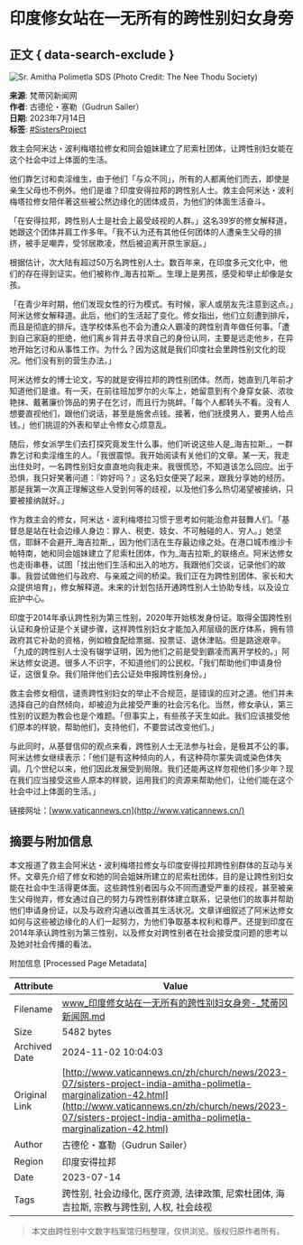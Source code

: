 # 印度修女站在一无所有的跨性别妇女身旁

## 正文 { data-search-exclude }


![Sr. Amitha Polimetla SDS (Photo Credit: The Nee Thodu Society)](https://www.vaticannews.cn/content/dam/vaticannews/multimedia/2023/07/08/Sr.-Amitha-Polimetla-SDS-Nee-Thodu-Society-pastorale-per-transgender-in-India_3.jpg/_jcr_content/renditions/cq5dam.thumbnail.cropped.750.422.jpeg)

**来源**: 梵蒂冈新闻网  
**作者**: 古德伦・塞勒（Gudrun Sailer）  
**日期**: 2023年7月14日  
**标签**: [#SistersProject](https://www.vaticannews.cn/zh/tag/sisters-project.html)  

救主会阿米达・波利梅塔拉修女和同会姐妹建立了尼索杜团体，让跨性别妇女能在这个社会中过上体面的生活。

他们靠乞讨和卖淫维生，由于他们「与众不同」，所有的人都离他们而去，即使是亲生父母也不例外。他们是谁？印度安得拉邦的跨性别人士。救主会阿米达・波利梅塔拉修女陪伴著这些被公然边缘化的团体成员，为他们的体面生活奋斗。

「在安得拉邦，跨性别人士是社会上最受歧视的人群。」这名39岁的修女解释道，她跟这个团体并肩工作多年。「我不认为还有其他任何团体的人遭亲生父母的排挤，被手足嘲弄，受邻居欺凌，然后被迫离开原生家庭。」

根据估计，次大陆有超过50万名跨性别人士。数百年来，在印度多元文化中，他们的存在得到证实。他们被称作_海吉拉斯_。生理上是男孩，感受和举止却像是女孩。

「在青少年时期，他们发现女性的行为模式。有时候，家人或朋友先注意到这点。」阿米达修女解释道。此后，他们的生活起了变化。修女指出，他们立刻遭到排斥，而且是彻底的排斥。连学校体系也不会为遭众人霸凌的跨性别青年做任何事。「遭到自己家庭的拒绝，他们离乡背井去寻求自己的身份认同，主要是远走他乡，在异地开始乞讨和从事性工作。为什么？因为这就是我们印度社会里跨性别文化的现况。他们没有别的营生办法。」

阿米达修女的博士论文，写的就是安得拉邦的跨性别团体。然而，她直到几年前才知道他们是谁。有一天，在前往班加罗尔的火车上，她留意到有个身穿女装、浓妆艳抹、戴著廉价饰品的男子在乞讨，而且行为挑衅。「每个人都转头不看。没有人想要直视他们，跟他们说话，甚至是施舍点钱。接著，他们抚摸男人，要男人给点钱。」他们挑逗的外表和举止令修女心烦意乱。

随后，修女派学生们去打探究竟发生什么事。他们听说这些人是_海吉拉斯_，一群靠乞讨和卖淫维生的人。「我很震惊。我开始阅读有关他们的文章。某一天，我走出住处时，一名跨性别妇女直直地向我走来。我很慌恐，不知道该怎么回应。出于恐惧，我只好笑著问道：『妳好吗？』这名妇女便哭了起来，跟我分享她的经历。那是我第一次真正理解这些人受到何等的歧视，以及他们多么热切渴望被接纳，只要被接纳就好。」

作为救主会的修女，阿米达・波利梅塔拉习惯于思考如何能治愈并鼓舞人们。「基督总是站在社会边缘人身边：罪人、税吏、妓女、不可触碰的人、穷人。」她坚信，耶稣不会避开_海吉拉斯_，因为他们活在生存最边缘之处。在港口城市维沙卡帕特南，她和同会姐妹建立了尼索杜团体，作为_海吉拉斯_的联络点。阿米达修女也走街串巷，试图「找出他们生活和出入的地方。我跟他们交谈，记录他们的故事。我尝试做他们与政府、与亲戚之间的桥梁。我们正在为跨性别团体、家长和大众提供培育」，修女解释道。未来的计划包括开通跨性别人士协助专线，以及设立庇护中心。

印度于2014年承认跨性别为第三性别，2020年开始核发身份证。取得全国跨性别认证和身份证是个关键步骤，这样跨性别妇女才能加入邦层级的医疗体系，拥有领政府其它补助的资格，例如粮食配给票据、投票证、退休津贴。但是路途艰辛。「九成的跨性别人士没有辍学证明，因为他们之前是受到霸凌而离开学校的。」阿米达修女说道。很多人不识字，不知道他们的公民权。「我们帮助他们申请身份证，这很复杂。我们陪伴他们去公证处申报跨性别身份。」

救主会修女相信，谴责跨性别妇女的举止不合规范，是错误的应对之道。他们并未选择自己的自然倾向，却被迫为此接受严重的社会污名化。当然，修女承认，第三性别的议题为教会也是个难题。「但事实上，有些孩子天生如此。我们应该接受他们原本的样貌，帮助他们，支持他们，不要尝试改变他们。」

与此同时，从基督信仰的观点来看，跨性别人士无法参与社会，是极其不公的事。阿米达修女继续表示：「他们是有这种倾向的人，有这种荷尔蒙失调或染色体失调。几个世纪以来，他们因此发展受到局限。我们还能再这样忽视他们多少年？现在我们应当接受这些人原本的样貌，运用我们的资源来帮助他们，让他们能在这个社会中过上体面的生活。」

链接网址：[www.vaticannews.cn](http://www.vaticannews.cn/)

## 摘要与附加信息

<!-- tcd_abstract -->
本文报道了救主会阿米达・波利梅塔拉修女与印度安得拉邦跨性别群体的互动与关怀。文章先介绍了修女和她的同会姐妹所建立的尼索杜团体，目的是让跨性别妇女能在社会中生活得更体面。这些跨性别者因与众不同而遭受严重的歧视，甚至被亲生父母抛弃，修女通过自己的努力与跨性别群体建立联系，记录他们的故事并帮助他们申请身份证，以及与政府沟通以改善其生活状况。文章详细叙述了阿米达修女如何与这些被边缘化的人们一起努力，为他们争取基本权利和尊严。还提到印度在2014年承认跨性别为第三性别，以及修女对跨性别者在社会接受度问题的思考以及她对社会传播的看法。
<!-- tcd_abstract_end -->

附加信息 [Processed Page Metadata]

| Attribute       | Value                                  |
|-----------------|----------------------------------------|
| Filename        | www_印度修女站在一无所有的跨性别妇女身旁-_梵蒂冈新闻网.md                             |
| Size            | 5482 bytes                           |
| Archived Date   | 2024-11-02 10:04:03                             |
| Original Link   | [http://www.vaticannews.cn/zh/church/news/2023-07/sisters-project-india-amitha-polimetla-marginalization-42.html](http://www.vaticannews.cn/zh/church/news/2023-07/sisters-project-india-amitha-polimetla-marginalization-42.html)                       |
| Author          | 古德伦・塞勒（Gudrun Sailer）                               |
| Region          | 印度安得拉邦                               |
| Date            | 2023-07-14                                 |
| Tags            | 跨性别, 社会边缘化, 医疗资源, 法律政策, 尼索杜团体, 海吉拉斯, 宗教与跨性别, 人权, 社会歧视                                 |
>
> 本文由跨性别中文数字档案馆归档整理，仅供浏览。版权归原作者所有。
>